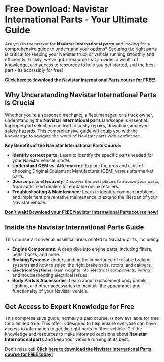 # Free Download: Navistar International Parts - Your Ultimate Guide

Are you in the market for **Navistar International parts** and looking for a comprehensive guide to understand your options? Securing the right parts is critical for keeping your Navistar truck or vehicle running smoothly and efficiently. Luckily, we've got a resource that provides a wealth of knowledge, and access to resources to help you get started, and the best part - its accessibly for free!

[**Click here to download the Navistar International Parts course for FREE!**](https://udemywork.com/navistar-international-parts)

## Why Understanding Navistar International Parts is Crucial

Whether you're a seasoned mechanic, a fleet manager, or a truck owner, understanding the **Navistar International parts** landscape is essential. Improper part selection can lead to costly repairs, downtime, and even safety hazards. This comprehensive guide will equip you with the knowledge to navigate the world of Navistar parts with confidence.

**Key Benefits of the Navistar International Parts Course:**

*   **Identify correct parts:** Learn to identify the specific parts needed for your Navistar vehicle model.
*   **Understand OEM vs. Aftermarket:** Explore the pros and cons of choosing Original Equipment Manufacturer (OEM) versus aftermarket parts.
*   **Source parts effectively:** Discover the best places to source your parts, from authorized dealers to reputable online retailers.
*   **Troubleshooting & Maintenance:** Learn to identify common problems and implement preventative maintenance to extend the lifespan of your Navistar vehicle.

[**Don't wait! Download your FREE Navistar International Parts course now!**](https://udemywork.com/navistar-international-parts)

## Inside the Navistar International Parts Guide

This course will cover all essential areas related to Navistar parts, including:

*   **Engine Components:** A deep dive into engine parts, including filters, belts, hoses, and more.
*   **Braking Systems:** Understanding the importance of reliable braking systems and how to select the right brake pads, rotors, and calipers.
*   **Electrical Systems:** Gain insights into electrical components, wiring, and troubleshooting electrical issues.
*   **Body Parts & Accessories:** Learn about replacement body panels, lighting, and other accessories to maintain the appearance and functionality of your Navistar vehicle.

## Get Access to Expert Knowledge for Free

This comprehensive guide, normally a paid course, is now available for free for a limited time. This offer is designed to help ensure everyone can have access to information to get the right parts for their vehicle. Get the knowledge and resources to make informed decisions about **Navistar International parts** and keep your vehicle running at its best.

Don't miss out! [**Click here to download the Navistar International Parts course for FREE today!**](https://udemywork.com/navistar-international-parts)
